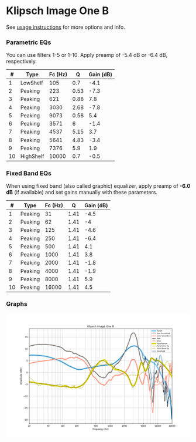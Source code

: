 # Klipsch Image One B
See [usage instructions](https://github.com/jaakkopasanen/AutoEq#usage) for more options and info.

### Parametric EQs
You can use filters 1-5 or 1-10. Apply preamp of -5.4 dB or -6.4 dB, respectively.

|   # | Type      |   Fc (Hz) |    Q |   Gain (dB) |
|-----|-----------|-----------|------|-------------|
|   1 | LowShelf  |       105 | 0.7  |        -4.1 |
|   2 | Peaking   |       223 | 0.53 |        -7.3 |
|   3 | Peaking   |       621 | 0.88 |         7.8 |
|   4 | Peaking   |      3030 | 2.68 |        -7.8 |
|   5 | Peaking   |      9073 | 0.58 |         5.4 |
|   6 | Peaking   |      3571 | 6    |        -1.4 |
|   7 | Peaking   |      4537 | 5.15 |         3.7 |
|   8 | Peaking   |      5641 | 4.83 |        -3.4 |
|   9 | Peaking   |      7376 | 5.9  |         1.9 |
|  10 | HighShelf |     10000 | 0.7  |        -0.5 |

### Fixed Band EQs
When using fixed band (also called graphic) equalizer, apply preamp of **-6.0 dB** (if available) and set gains manually with these parameters.

|   # | Type    |   Fc (Hz) |    Q |   Gain (dB) |
|-----|---------|-----------|------|-------------|
|   1 | Peaking |        31 | 1.41 |        -4.5 |
|   2 | Peaking |        62 | 1.41 |        -4   |
|   3 | Peaking |       125 | 1.41 |        -4.6 |
|   4 | Peaking |       250 | 1.41 |        -6.4 |
|   5 | Peaking |       500 | 1.41 |         4.1 |
|   6 | Peaking |      1000 | 1.41 |         3.8 |
|   7 | Peaking |      2000 | 1.41 |        -1.8 |
|   8 | Peaking |      4000 | 1.41 |        -1.9 |
|   9 | Peaking |      8000 | 1.41 |         5.9 |
|  10 | Peaking |     16000 | 1.41 |         4.5 |

### Graphs
![](./Klipsch%20Image%20One%20B.png)
